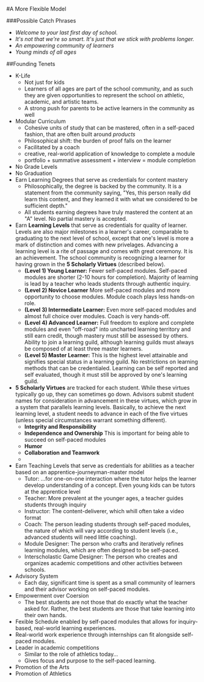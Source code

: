 #A More Flexible Model

###Possible Catch Phrases
* *Welcome to your last first day of school.*
* *It's not that we're so smart. It's just that we stick with problems longer.*
* *An empowering community of learners*
* *Young minds of all ages*

##Founding Tenets
* K-Life
  * Not just for kids
  * Learners of all ages are part of the school community, and as such they are given opportunities to represent the school on athletic, academic, and artistic teams.
  * A strong push for parents to be active learners in the community as well
* Modular Curriculum
  * Cohesive units of study that can be mastered, often in a self-paced fashion, that are often built around *products*
  * Philosophical shift: the burden of proof falls on the learner
  * Facilitated by a coach
  * creative, real-world application of knowledge to complete a module
  * portfolio + summative assessment + interview = module completion
* No Grade Levels
* No Graduation
* Earn Learning Degrees that serve as credentials for content mastery
  * Philosophically, the degree is backed by the community. It is a statement from the community saying, "Yes, this person really did learn this content, and they learned it with what we considered to be sufficient depth."
  * All students earning degrees have truly mastered the content at an "A" level. No partial mastery is accepted.
* Earn **Learning Levels** that serve as credentials for quality of learner. Levels are also major milestones in a learner's career, comparable to graduating to the next level of school, except that one's level is more a mark of distinction and comes with new privelages. Advancing a learning level is a rite of passage and comes with great ceremony. It is an achievement. The school community is recognizing a learner for having grown in the **5 Scholarly Virtues** (described below).
  * **(Level 1) Young Learner:** Fewer self-paced modules. Self-paced modules are shorter (2-10 hours for completion). Majority of learning is lead by a teacher who leads students through authentic inquiry.
  * **(Level 2) Novice Learner** More self-paced modules and more opportunity to choose modules. Module coach plays less hands-on role.
  * **(Level 3) Intermediate Learner:** Even more self-paced modules and almost full choice over modules. Coach is very hands-off.
  * **(Level 4) Advanced Learner:** Full freedom to explore and complete modules and even "off-road" into uncharted learning territory and still earn credit, though mastery must still be assessed by others. Ability to join a learning guild, although learning guilds must always be composed of at least three master learners.
  * **(Level 5) Master Learner:** This is the highest level attainable and signifies special status in a learning guild. No restrictions on learning methods that can be credentialed. Learning can be self reported and self evaluated, though it must still be approved by one's learning guild.
* **5 Scholarly Virtues** are tracked for each student. While these virtues typically go up, they can sometimes go down. Advisors submit student names for consideration in advancement in these virtues, which grow in a system that parallels learning levels. Basically, to achieve the next learning level, a student needs to advance in each of the five virtues (unless special circumstances warrant something different).
  * **Integrity and Responsibility**
  * **Independence and Ownership** This is important for being able to succeed on self-paced modules
  * **Humor**
  * **Collaboration and Teamwork**
  * 
* Earn Teaching Levels that serve as credentials for abilities as a teacher based on an apprentice-journeyman-master model
  * Tutor: ...for one-on-one interaction where the tutor helps the learner develop understanding of a concept. Even young kids can be tutors at the apprentice level
  * Teacher: More prevalent at the younger ages, a teacher guides students through inquiry
  * Instructor: The content-deliverer, which whill often take a video format
  * Coach: The person leading students through self-paced modules, the nature of which will vary according to student levels (i.e., advanced students will need little coaching).
  * Module Designer: The person who crafts and iteratively refines learning modules, which are often designed to be self-paced.
  * Interscholastic Game Designer: The person who creates and organizes academic competitions and other activities between schools.
* Advisory System
  * Each day, significant time is spent as a small community of learners and their advisor working on self-paced modules.
* Empowerment over Coersion
  * The best students are not those that do exactly what the teacher asked for. Rather, the best students are those that take learning into their own hands.
* Fexible Schedule enabled by self-paced modules that allows for inquiry-based, real-world learning experiences.
* Real-world work experience through internships can fit alongside self-paced modules.
* Leader in academic competitions
  * Similar to the role of athletics today...
  * Gives focus and purpose to the self-paced learning.
* Promotion of the Arts
* Promotion of Athletics
